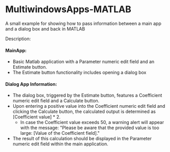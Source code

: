 # MultiwindowsApps-MATLAB
A small example for showing how to pass information between a main app and a dialog box and back in MATLAB

Description:
#### MainApp: ####
* Basic Matlab application with a Parameter numeric edit field and an Estimate button.
* The Estimate button functionality includes opening a dialog box

#### Dialog App Information: ####
* The dialog box, triggered by the Estimate button, features a Coefficient numeric edit field and a Calculate button.
* Upon entering a positive value into the Coefficient numeric edit field and clicking the Calculate button, the calculated output is determined as [Coefficient value] * 2.
  * In case the Coefficient value exceeds 50, a warning alert will appear with the message: "Please be aware that the provided   value is too large: [Value of the Coefficient field]."
* The result of this calculation should be displayed in the Parameter numeric edit field within the main application.
